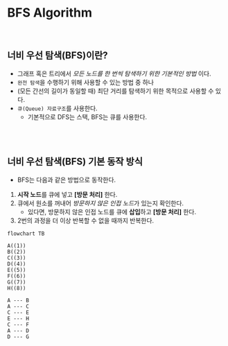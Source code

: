 # BFS Algorithm

<br>

## 너비 우선 탐색(BFS)이란?

-   그래프 혹은 트리에서 _모든 노드를 한 번씩 탐색하기 위한 기본적인 방법_ 이다.
-   `완전 탐색`을 수행하기 위해 사용할 수 있는 방법 중 하나
-   (모든 간선의 길이가 동일할 때) 최단 거리를 탐색하기 위한 목적으로 사용할 수 있다.
-   `큐(Queue) 자료구조`를 사용한다.
    -   기본적으로 DFS는 스택, BFS는 큐를 사용한다.

<br>
<br>

## 너비 우선 탐색(BFS) 기본 동작 방식

-   BFS는 다음과 같은 방법으로 동작한다.

1. **시작 노드**를 큐에 넣고 **[방문 처리]** 한다.
2. 큐에서 원소를 꺼내어 *방문하지 않은 인접 노드*가 있는지 확인한다.
    - 있다면, 방문하지 않은 인접 노드를 큐에 **삽입**하고 **[방문 처리]** 한다.
3. 2번의 과정을 더 이상 반복할 수 없을 때까지 반복한다.

```mermaid
flowchart TB

A((1))
B((2))
C((3))
D((4))
E((5))
F((6))
G((7))
H((8))

A --- B
A --- C
C --- E
E --- H
C --- F
A --- D
D --- G
```
